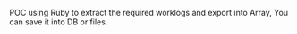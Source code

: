 POC using Ruby to extract the required worklogs and export into Array, You can save it into DB or files.
